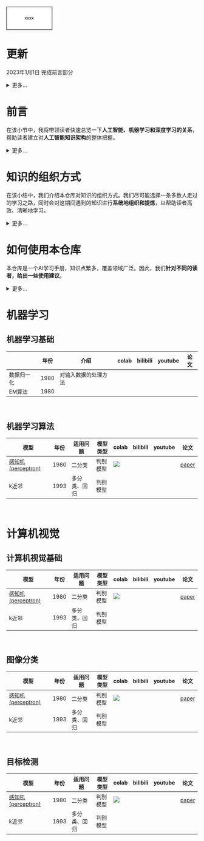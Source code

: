 <svg xmlns="http://www.w3.org/2000/svg" xmlns:xlink="http://www.w3.org/1999/xlink" version="1.1" width="121px" viewBox="-0.5 -0.5 121 61" content="&lt;mxfile host=&quot;Electron&quot; modified=&quot;2023-01-02T16:45:52.757Z&quot; agent=&quot;5.0 (Windows NT 10.0; Win64; x64) AppleWebKit/537.36 (KHTML, like Gecko) draw.io/15.3.8 Chrome/91.0.4472.164 Electron/13.5.0 Safari/537.36&quot; etag=&quot;OrIA2X3MsbHaSfdx58uw&quot; version=&quot;15.3.8&quot; type=&quot;device&quot;&gt;&lt;diagram id=&quot;tCW6pMxxnwwn5JO8erDJ&quot; name=&quot;第 1 页&quot;&gt;jZJbT4MwFMc/DY8mXBLcXsV5SzQmGKdPptIz2q1wSFeE+ekt6+kAFxN5oed3em7/niDJqv5Ws0Y8IgcVxCHvg+Q6iOMoXKT2N5CDI4uQQKkldygcQS6/wUcSbSWHPTGHDKIyspnDAusaCjNjTGvs5tc2qOZVG1bC7MYA8oKpc7qW3AiaIk5HfgeyFL5ylC6d55MVu1JjW1O9Gmtwnor5NNTDXjCO3QQlqyDJNKJxp6rPQA2yzhW7+cNLLe/NwQ/he9VQm/9k2IiHJ87U8+v64/0Ft7v2bXt/ES2p3S+mWkrc2++s2nFoGFKFQXLVCWkgb1gxeDu7JJYJUylrRfZIKUEb6H8pPnYbnUSxewZYgdEHe8UHxJcuxK/Ywpnd+F6Rl1pM3iolxmhFylPmURp7IHW8OT7L0TdZ+2T1Aw==&lt;/diagram&gt;&lt;/mxfile&gt;" onclick="(function(svg){var src=window.event.target||window.event.srcElement;while (src!=null&amp;&amp;src.nodeName.toLowerCase()!='a'){src=src.parentNode;}if(src==null){if(svg.wnd!=null&amp;&amp;!svg.wnd.closed){svg.wnd.focus();}else{var r=function(evt){if(evt.data=='ready'&amp;&amp;evt.source==svg.wnd){svg.wnd.postMessage(decodeURIComponent(svg.getAttribute('content')),'*');window.removeEventListener('message',r);}};window.addEventListener('message',r);svg.wnd=window.open('https://viewer.diagrams.net/?client=1&amp;page=0&amp;edit=_blank');}}})(this);" style="cursor:pointer;max-width:100%;max-height:61px;"><defs/><g><rect x="0" y="0" width="120" height="60" fill="#ffffff" stroke="#000000" pointer-events="all"/><g transform="translate(-0.5 -0.5)"><switch><foreignObject pointer-events="none" width="100%" height="100%" requiredFeatures="http://www.w3.org/TR/SVG11/feature#Extensibility" style="overflow: visible; text-align: left;"><div xmlns="http://www.w3.org/1999/xhtml" style="display: flex; align-items: unsafe center; justify-content: unsafe center; width: 118px; height: 1px; padding-top: 30px; margin-left: 1px;"><div style="box-sizing: border-box; font-size: 0px; text-align: center;"><div style="display: inline-block; font-size: 12px; font-family: Helvetica; color: rgb(0, 0, 0); line-height: 1.2; pointer-events: all; white-space: normal; overflow-wrap: normal;">xxxx</div></div></div></foreignObject><text x="60" y="34" fill="#000000" font-family="Helvetica" font-size="12px" text-anchor="middle">xxxx</text></switch></g></g><switch><g requiredFeatures="http://www.w3.org/TR/SVG11/feature#Extensibility"/><a transform="translate(0,-5)" xlink:href="https://www.diagrams.net/doc/faq/svg-export-text-problems" target="_blank"><text text-anchor="middle" font-size="10px" x="50%" y="100%">Viewer does not support full SVG 1.1</text></a></switch></svg>


# 更新
2023年1月1日 完成前言部分
<details close>
<summary>更多...</summary>
2022年12月30日 新建仓库
</details>


# 前言
在该小节中，我将带领读者快速总览一下**人工智能、机器学习和深度学习的关系**，帮助读者建立对**人工智能知识架构**的整体把握。
<details close>
<summary>更多...</summary>
<p align="center">
    <img src="./imgs/difference_between_ai__machine_learning_and_deep_learning2.png"
         title="https://blogs.nvidia.com/blog/2016/07/29/whats-difference-artificial-intelligence-machine-learning-deep-learning-ai/"
         width="70%" />
</p>

<p align="center">
    <img src="./imgs/difference_between_ai__machine_learning_and_deep_learning.png"
         title="https://www.designnews.com/electronics-test/4-reasons-use-artificial-intelligence-your-next-embedded-design"
         width="70%" />
</p>
</br>   

**人工智能**：所有让计算机去模仿人类行为的技术，让机器具备人类的智慧。(Human Intelligence Exhibited by Machines)  
>回到1956年夏天的会议上，那些人工智能先驱的梦想是建造复杂的机器，由新兴的计算机实现，拥有与人类智能相同的特征。这就是我们所认为的“通用人工智能”(General AI)的概念——拥有我们所有感官(甚至更多)、所有理性，并像我们一样思考的神奇机器。  
你已经在电影中无数次看到这些机器，比如终结者。通用人工智能机器一直出现在电影和科幻小说中是有原因的，因为我们做不到，至少现在不行。   
我们所能做的就是“狭义人工智能”(Narrow AI)。这些技术能够像人类一样完成特定的任务，甚至比人类做得更好，比如下围棋(AlphaGo)。  
PS：[北京通用人工智能研究院](https://baike.baidu.com/item/%E5%8C%97%E4%BA%AC%E9%80%9A%E7%94%A8%E4%BA%BA%E5%B7%A5%E6%99%BA%E8%83%BD%E7%A0%94%E7%A9%B6%E9%99%A2/55726794?fr=aladdin)(2020年成立)在研究具有自主的感知、认知、决策、学习、执行和社会协作能力，符合人类情感、伦理与道德观念的通用智能体。

</br>      

**机器学习**：机器学习是实现人工智能的一种方法。(An Approach to Achieve Artificial Intelligence)  
>它不需要人类显示地(explicitly)编程去告诉计算机如何去做，而是使用大量的数据和算法进行训练，使其能够学习如何执行任务。

</br>   

**深度学习**：深度学习是实现机器学习的一门技术。(A Technique for Implementing Machine Learning)  
> 从最早简单的[感知机](https://en.wikipedia.org/wiki/Perceptron)(perceptron,1958)，到[多层感知机](https://en.wikipedia.org/wiki/Multilayer_perceptron)(Multilayer Perceptron,1961)，再到[LeNet](https://en.wikipedia.org/wiki/LeNet)(1998)，最后到[AlexNet](https://en.wikipedia.org/wiki/AlexNet)(2012)，研究者发现，随着网络层数的增加，模型的效果可以得到十分显著的提升（AlexNet在ImageNet竞赛中将错误率降到了15.3%，远低于第二名的26.2%）。  
从此，这种网络层数非常深的模型得到了越来越多研究者的青睐，时至今日(2022.12)AlexNet的引用量已经达到了12w。  
之所以叫**深度**(deep)，主要由于研究者在设计网络模型的过程中，使用了很多的神经网络层(Neural network layer)以取得更佳的效果，我们把这种使用了很多网络层堆叠来构建、训练网络的机器学习技术称为**深度学习**。  

</br>
下面再展示一张比较流行的韦恩图，也许能进一步帮助你建立更清晰的知识层级：
<p align="center">
    <img src="./imgs/Relationship_between_artificial_intelligence_machine_learning_neural_network_and_deep_learning.jpg"
         title="https://twitter.com/DataScienceDojo/status/1557140164861902856"
         width="70%"/>
</p>
机器学习是一个范围宽阔、内容繁多、应用广泛的领域，并不存在(至少现在不存在)一个统一的理论体系涵盖所有内容[李航]。比如在上图中:

> Artificial intelligence下的Natural language processing(**自然语言处理**,NLP)就是一个抽象程度很高的任务，其子任务可以包括**自然语言理解**(Natural Language Understanding)和**自然语言推理**(Natural Language Inference)等。  
> Machine learning中的Linear regression又是一个具体的算法。  
> Deep learning中的CNN又是一类技术的统称。  

这个问题对很多AI学习、从业者造成了困扰，但我们必须面对这个现实。

那么本仓库中，该如何对这个纷繁的大知识树进行组织梳理呢？不同的人群又该如何使用本仓库呢？
</details>

# 知识的组织方式
在该小结中，我们介绍本仓库对知识的组织方式。我们尽可能选择一条多数人走过的学习之路，同时会对这期间遇到的知识进行**系统地组织和提炼**，以帮助读者高效、清晰地学习。

<details close>
<summary>更多...</summary>
由于AI领域不存在统一的理论体系，当我们听到别人说到某个专业名词时，能知道其表达的含义就足够了。

其实参考大部分AI从业者的学习路径就是一个不错的选择。俗话说，世界上本没有路，走的人多了也便成了路。这样，无论是在面试中、还是和同学同事交流中都不会引起太大的歧义。

国内比较流行的AI资料有[《机器学习》(周志华著)](https://item.jd.com/12762673.html)、[《统计学习方法》(李航著)](https://item.jd.com/12522197.html)、[Andrew Ng的Coursera课程](https://www.coursera.org/instructor/andrewng)，还有一些知名的开源库，比如：[sklearn](https://scikit-learn.org/)、[pytorch](https://pytorch.org/)等。

这些资料不仅是算法面试的重点，也是循序渐进走进AI世界的阶梯。本仓库会的基础部分会用大量篇幅覆盖这些内容。因此，我们建立的知识体系也旨在能够帮助学习者梳理清这些知识即可。  


本仓库包括以下几个大的模块：
**机器学习**、**计算机视觉**、**自然语言处理**等，下面我们具体展开来谈：

**机器学习(Machine Learning)**
> 在面试的过程中，面试官提到**机器学习**或者**传统机器学习**往往指的是形如逻辑回归、决策树和支持向量机等具体的算法(也可称为模型)。因此，在这一部分中，我们就主要讲解这些面试常见的算法。该部分还会细分为两个部分：
> - **机器学习基础**
>   > 主要讲解一些机器学习的基础概念、方法论和技巧等。
> - **机器学习算法**
>   > 主要讲解具体的算法，比如LR、KNN和决策树等  
>
> PS：面试过程中，无论你是从事AI的哪个领域，比如数据挖掘、计算机视觉和自然语言处理等，这些基础内容都属于高频考题。


**计算机视觉(Computer Vision)**
> 计算机视觉是一个抽象层级较高的任务(task)，其对标的岗位是**CV类工程师**。从业务/任务角度又包括很多子任务，比如图像分类、目标检测等。该部分，我们会细分为1+N个部分。其中，“1”表示的是计算机视觉基础；N表示计算机视觉的多个子任务所涉及到的算法。具体为：
> - **计算机视觉基础**  
>   > 主要讲解一些计算机视觉的基础概念、方法论和技巧等。
> - **图像分类(Image Classification)**
>   > 主要讲解一些图像分类算法，比如LeNet、AlexNet和ResNet等。
> - **目标检测(Object Detection)**
>   > 主要讲解一些目标检测算法，比如YOLO、SSD和RCNN等。

</details>

# 如何使用本仓库
本仓库是一个AI学习手册，知识点繁多，覆盖领域广泛。因此，我们**针对不同的读者，给出一些使用建议**。
<details close>
<summary>更多...</summary>

如果你是**AI初学者**。
> 可以优先学习**机器学习**部分的内容来了解一些基本方法论，并学习一些经典的机器学习算法。然后根据自己的兴趣爱好选择一个主攻的领域，比如计算机视觉或自然语言处理进行专项的学习。

如果你是**AI工程师**。
> 可以通过该仓库丰富自己的知识结构，也可以直接引用其中的代码提升开发效率。

接下来，我们就按照前文所说的知识组织方式一起走进AI的知识海洋吧！
</details>

# 机器学习
## 机器学习基础

|            | 年份 | 介绍                 | colab | bilibili | youtube | 论文 |
| ---------- | ---- | -------------------- | ----- | -------- | ------- | ---- |
| 数据归一化 | 1980 | 对输入数据的处理方法 |       |          |         |      |
| EM算法     | 1980 |                      |       |          |         |      |
</br>

## 机器学习算法

| 模型                                                                 | 年份 | 适用问题     | 模型类型 | colab                                                                                                                                                                                      | bilibili | youtube | 论文                                                               |
| -------------------------------------------------------------------- | ---- | ------------ | -------- | ------------------------------------------------------------------------------------------------------------------------------------------------------------------------------------------ | -------- | ------- | ------------------------------------------------------------------ |
| [感知机(perceptron)](./machine_learning/perceptron/models/README.md) | 1980 | 二分类       | 判别模型 | [![](https://colab.research.google.com/assets/colab-badge.svg)](https://colab.research.google.com/github/itmorn/AI.handbook/blob/main/machine_learning/perceptron/models/perceptron.ipynb) |          |         | [paper](https://psycnet.apa.org/doiLanding?doi=10.1037%2Fh0042519) |
| k近邻                                                                | 1993 | 多分类、回归 | 判别模型 |                                                                                                                                                                                            |          |         |                                                                    |
</br>

# 计算机视觉

## 计算机视觉基础

| 模型                                                                 | 年份 | 适用问题     | 模型类型 | colab                                                                                                                                                                                      | bilibili | youtube | 论文                                                               |
| -------------------------------------------------------------------- | ---- | ------------ | -------- | ------------------------------------------------------------------------------------------------------------------------------------------------------------------------------------------ | -------- | ------- | ------------------------------------------------------------------ |
| [感知机(perceptron)](./machine_learning/perceptron/models/README.md) | 1980 | 二分类       | 判别模型 | [![](https://colab.research.google.com/assets/colab-badge.svg)](https://colab.research.google.com/github/itmorn/AI.handbook/blob/main/machine_learning/perceptron/models/perceptron.ipynb) |          |         | [paper](https://psycnet.apa.org/doiLanding?doi=10.1037%2Fh0042519) |
| k近邻                                                                | 1993 | 多分类、回归 | 判别模型 |                                                                                                                                                                                            |          |         |                                                                    |
</br>

## 图像分类

| 模型                                                                 | 年份 | 适用问题     | 模型类型 | colab                                                                                                                                                                                      | bilibili | youtube | 论文                                                               |
| -------------------------------------------------------------------- | ---- | ------------ | -------- | ------------------------------------------------------------------------------------------------------------------------------------------------------------------------------------------ | -------- | ------- | ------------------------------------------------------------------ |
| [感知机(perceptron)](./machine_learning/perceptron/models/README.md) | 1980 | 二分类       | 判别模型 | [![](https://colab.research.google.com/assets/colab-badge.svg)](https://colab.research.google.com/github/itmorn/AI.handbook/blob/main/machine_learning/perceptron/models/perceptron.ipynb) |          |         | [paper](https://psycnet.apa.org/doiLanding?doi=10.1037%2Fh0042519) |
| k近邻                                                                | 1993 | 多分类、回归 | 判别模型 |                                                                                                                                                                                            |          |         |                                                                    |
</br>

## 目标检测

| 模型                                                                 | 年份 | 适用问题     | 模型类型 | colab                                                                                                                                                                                      | bilibili | youtube | 论文                                                               |
| -------------------------------------------------------------------- | ---- | ------------ | -------- | ------------------------------------------------------------------------------------------------------------------------------------------------------------------------------------------ | -------- | ------- | ------------------------------------------------------------------ |
| [感知机(perceptron)](./machine_learning/perceptron/models/README.md) | 1980 | 二分类       | 判别模型 | [![](https://colab.research.google.com/assets/colab-badge.svg)](https://colab.research.google.com/github/itmorn/AI.handbook/blob/main/machine_learning/perceptron/models/perceptron.ipynb) |          |         | [paper](https://psycnet.apa.org/doiLanding?doi=10.1037%2Fh0042519) |
| k近邻                                                                | 1993 | 多分类、回归 | 判别模型 |                                                                                                                                                                                            |          |         |                                                                    |
</br>
